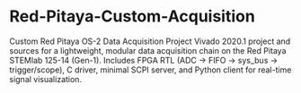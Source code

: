 # Red-Pitaya-Custom-Acquisition
Custom Red Pitaya OS-2 Data Acquisition Project Vivado 2020.1 project and sources for a lightweight, modular data acquisition chain on the Red Pitaya STEMlab 125-14 (Gen-1). Includes FPGA RTL (ADC → FIFO → sys_bus → trigger/scope), C driver, minimal SCPI server, and Python client for real-time signal visualization.
